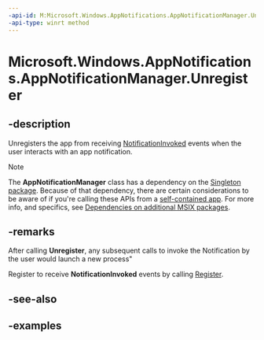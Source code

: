```yaml
---
-api-id: M:Microsoft.Windows.AppNotifications.AppNotificationManager.Unregister
-api-type: winrt method
---
```


# Microsoft.Windows.AppNotifications.AppNotificationManager.Unregister

<!--
public void Unregister ();
-->

## -description

Unregisters the app from receiving [NotificationInvoked](xref:Microsoft.Windows.AppNotifications.AppNotificationManager.NotificationInvoked) events when the user interacts with an app notification.

> [!NOTE]
> The **AppNotificationManager** class has a dependency on the [Singleton package](/windows/apps/windows-app-sdk/deployment-architecture#singleton-package). Because of that dependency, there are certain considerations to be aware of if you're calling these APIs from a [self-contained app](/windows/apps/package-and-deploy/deploy-overview). For more info, and specifics, see [Dependencies on additional MSIX packages](/windows/apps/package-and-deploy/self-contained-deploy/deploy-self-contained-apps#dependencies-on-additional-msix-packages).

## -remarks

After calling **Unregister**, any subsequent calls to invoke the Notification by the user would launch a new process"

Register to receive **NotificationInvoked** events by calling [Register](xref:Microsoft.Windows.AppNotifications.AppNotificationManager.Register).

## -see-also

## -examples
